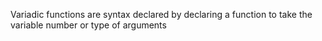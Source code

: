 Variadic functions are syntax declared by declaring a function to take the variable number or type of arguments
